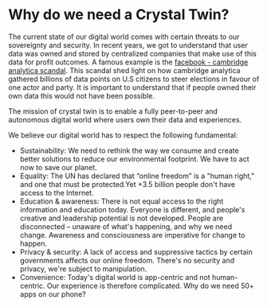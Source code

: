 # Why do we need a Crystal Twin?

The current state of our digital world comes with certain threats to our sovereignty and security. In recent years, we got to understand that user data was owned and stored by centralized companies that make use of this data for profit outcomes. A famous example is the [facebook - cambridge analytica scandal](https://en.wikipedia.org/wiki/Facebook–Cambridge_Analytica_data_scandal). This scandal shed light on how cambridge analytica gathered billions of data points on U.S citizens to steer elections in favour of one actor and party. It is important to understand that if people owned their own data this would not have been possible. 

The mission of crystal twin is to enable a fully peer-to-peer and autonomous digital world where users own their data and experiences. 

We believe our digital world has to respect the following fundamental:
- Sustainability: We need to rethink the way we consume and create better solutions to reduce our environmental footprint. We have to act now to save our planet.
- Equality: The UN has declared that “online freedom” is a "human right," and one that must be protected.Yet +3.5 billion people don't have access to the Internet. 
- Education & awareness: There is not equal access to the right information and education today. Everyone is different, and people's creative and leadership potential is not developed. People are disconnected – unaware of what's happening, and why we need change. Awareness and consciousness are imperative for change to happen.
- Privacy & security: A lack of access and suppressive tactics by certain governments affects our online freedom. There's no security and privacy, we're subject to manipulation.
- Convenience: Today's digital world is app-centric and not human-centric. Our experience is therefore complicated. Why do we need 50+ apps on our phone?


